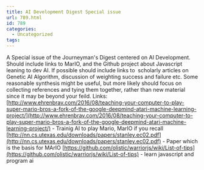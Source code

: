 ```yaml
---
title: AI Development Digest Special issue
url: 789.html
id: 789
categories:
  - Uncategorized
tags:
---
```


A Special issue of the Journeyman's Digest centered on AI Development. Should include links to MarIO, and the Github project about Javascript leaning to dev AI. If possible should include links to  scholarly articles on Genetic AI Algorithm, discussion of weighting success and failure etc. Some reasonable synthesis might be useful, but more likely should focus on collecting references and tying them together, rather than new material since it may be beyond your feild. Links: [http://www.ehrenbrav.com/2016/08/teaching-your-computer-to-play-super-mario-bros-a-fork-of-the-google-deepmind-atari-machine-learning-project/](http://www.ehrenbrav.com/2016/08/teaching-your-computer-to-play-super-mario-bros-a-fork-of-the-google-deepmind-atari-machine-learning-project/) \- Trainig AI to play Mario, MarIO if you recall [http://nn.cs.utexas.edu/downloads/papers/stanley.ec02.pdf](http://nn.cs.utexas.edu/downloads/papers/stanley.ec02.pdf) \- Paper which is the basis for MArIO [https://github.com/olistic/warriorjs/wiki/List-of-tips](https://github.com/olistic/warriorjs/wiki/List-of-tips) \- learn javascript and program ai